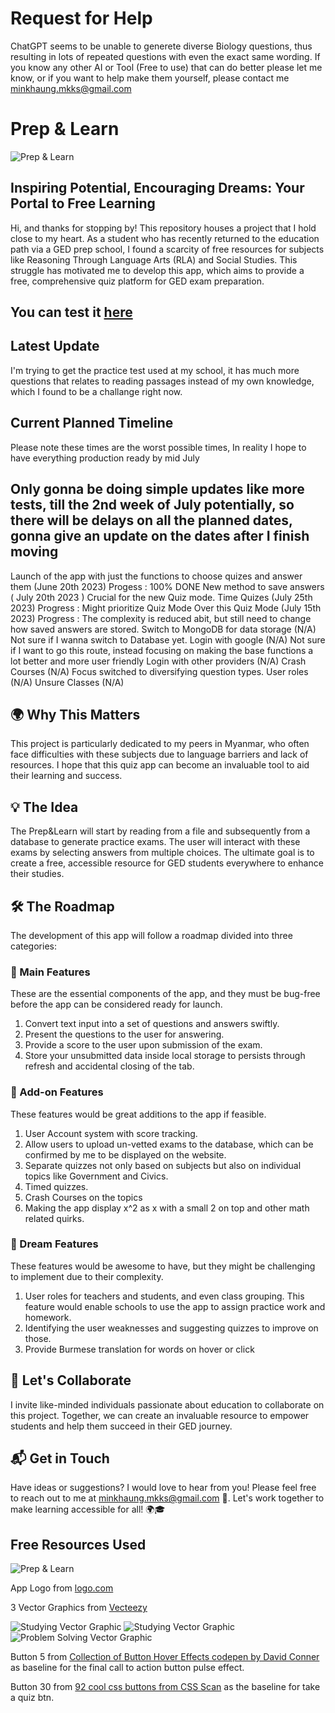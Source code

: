 # Request for Help

ChatGPT seems to be unable to generete diverse Biology questions, thus resulting in lots of repeated questions with even the exact same wording. If you know any other AI or Tool (Free to use) that can do better please let me know, or if you want to help make them yourself, please contact me [minkhaung.mkks@gmail.com](mailto:minkhaung.mkks@gmail.com)

# Prep & Learn

![Prep & Learn](./public/assets/imgs/logo-no-background.png)

## Inspiring Potential, Encouraging Dreams: Your Portal to Free Learning

Hi, and thanks for stopping by! This repository houses a project that I hold close to my heart. As a student who has recently returned to the education path via a GED prep school, I found a scarcity of free resources for subjects like Reasoning Through Language Arts (RLA) and Social Studies. This struggle has motivated me to develop this app, which aims to provide a free, comprehensive quiz platform for GED exam preparation.

## You can test it [here](https://prep-learn.vercel.app/)


## Latest Update

I'm trying to get the practice test used at my school, it has much more questions that relates to reading passages instead of my own knowledge, which I found to be a challange right now.

## Current Planned Timeline

Please note these times are the worst possible times, In reality I hope to have everything production ready by mid July

## Only gonna be doing simple updates like more tests, till the 2nd week of July potentially, so there will be delays on all the planned dates, gonna give an update on the dates after I finish moving

Launch of the app with just the functions to choose quizes and answer them (June 20th 2023) Progess : 100% DONE
New method to save answers ( July 20th 2023 ) Crucial for the new Quiz mode.
Time Quizes (July 25th 2023) Progress : Might prioritize Quiz Mode Over this
Quiz Mode (July 15th 2023) Progress : The complexity is reduced abit, but still need to change how saved answers are stored.
Switch to MongoDB for data storage (N/A) Not sure if I wanna switch to Database yet.
Login with google (N/A) Not sure if I want to go this route, instead focusing on making the base functions a lot better and more user friendly
Login with other providers (N/A)
Crash Courses (N/A) Focus switched to diversifying question types.
User roles (N/A) Unsure
Classes (N/A)

## 🌍 Why This Matters

This project is particularly dedicated to my peers in Myanmar, who often face difficulties with these subjects due to language barriers and lack of resources. I hope that this quiz app can become an invaluable tool to aid their learning and success.

## 💡 The Idea

The Prep&Learn will start by reading from a file and subsequently from a database to generate practice exams. The user will interact with these exams by selecting answers from multiple choices. The ultimate goal is to create a free, accessible resource for GED students everywhere to enhance their studies.

## 🛠️ The Roadmap

The development of this app will follow a roadmap divided into three categories:

### 🎯 Main Features

These are the essential components of the app, and they must be bug-free before the app can be considered ready for launch.

1. Convert text input into a set of questions and answers swiftly.
2. Present the questions to the user for answering.
3. Provide a score to the user upon submission of the exam.
4. Store your unsubmitted data inside local storage to persists through refresh and accidental closing of the tab.

### 🎈 Add-on Features

These features would be great additions to the app if feasible.

1. User Account system with score tracking.
2. Allow users to upload un-vetted exams to the database, which can be confirmed by me to be displayed on the website.
3. Separate quizzes not only based on subjects but also on individual topics like Government and Civics.
4. Timed quizzes.
5. Crash Courses on the topics
6. Making the app display x^2 as x with a small 2 on top and other math related quirks.

### 🌈 Dream Features

These features would be awesome to have, but they might be challenging to implement due to their complexity.

1. User roles for teachers and students, and even class grouping. This feature would enable schools to use the app to assign practice work and homework.
2. Identifying the user weaknesses and suggesting quizzes to improve on those.
3. Provide Burmese translation for words on hover or click

## 🤝 Let's Collaborate

I invite like-minded individuals passionate about education to collaborate on this project. Together, we can create an invaluable resource to empower students and help them succeed in their GED journey.

## 📬 Get in Touch

Have ideas or suggestions? I would love to hear from you! Please feel free to reach out to me at [minkhaung.mkks@gmail.com](mailto:minkhaung.mkks@gmail.com) 📧. Let's work together to make learning accessible for all! 🌍🎓

## Free Resources Used

![Prep & Learn](./public/assets/imgs/logo-no-background.png)

App Logo from [logo.com](https://logo.com/)

3 Vector Graphics from [Vecteezy](https://www.vecteezy.com/)

![Studying Vector Graphic](./public/assets/imgs/590.jpg)
![Studying Vector Graphic](./public/assets/imgs/AI.jpg)
![Problem Solving Vector Graphic](./public/assets/imgs/636_generated.jpg)

Button 5 from [Collection of Button Hover Effects codepen by David Conner](https://codepen.io/davidicus/pen/emgQKJ) as baseline for the final call to action button pulse effect.

Button 30 from [92 cool css buttons from CSS Scan](https://getcssscan.com/css-buttons-examples) as the baseline for take a quiz btn.

